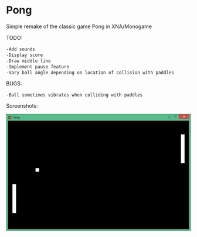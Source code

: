 Pong
====

Simple remake of the classic game Pong in XNA/Monogame

TODO:

	-Add sounds
	-Display score
	-Draw middle line
	-Implement pause feature
	-Vary ball angle depending on location of collision with paddles

BUGS:

	-Ball sometimes vibrates when colliding with paddles

Screenshots:

![screenshot 1](screenshots/screenshot_1.png)